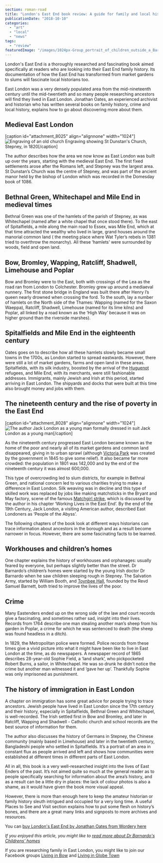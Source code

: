 ```yaml
---
section: roman-road
title: "London's East End book review: A guide for family and local historians by Jonathan Oates"
publicationDate: "2018-10-10"
categories: 
  - "art"
  - "local"
  - "news"
tags: 
  - "review"
featuredImage: "/images/1024px-Group_portrait_of_children_outside_a_Barnardo_home._Wellcome_L0000901.jpg"
---
```


London's East End is a thoroughly researched and fascinating book aimed specifically at readers who are looking into their East End family history. Its documentation of how the East End has transformed from market gardens to slums will fascinate local historians too.

East London was a very densely populated area from the mid-nineteenth century until the mid-twentieth and so many people researching ancestors will find they lived in East London. Jonathan Oates, an experienced archivist and historian who has written several books on family history, crime and local history, explains how to go about discovering more about them.

## Medieval East London

\[caption id="attachment\_8025" align="alignnone" width="1024"\]![Engraving of an old church](/images/1280px-Brayley1820_p5.031_-_Stepney_Church_Middlesex-1024x659.jpg) Engraving showing St Dunstan's Church, Stepney, in 1820\[/caption\]

The author describes how the area we now know as East London was built up over the years, starting with the medieval East End. The first fixed settlements arose after the Romans left, and Stepney was the largest area. St Dunstan’s Church was the centre of Stepney, and was part of the ancient manor held by the bishop of London which was recorded in the Domesday book of 1086.

## Bethnal Green, Whitechapel and Mile End in medieval times

Bethnal Green was one of the hamlets of the parish of Stepney, as was Whitechapel (named after a white chapel that once stood there). To the east of Spitalfields, a mile along the main road to Essex, was Mile End, which at that time attracted the wealthy who lived in large, grand houses around the manorial common land ( the meeting place where Wat Tyler’s rebels in 1381 tried to overthrow the monarchy). All these ‘hamlets’ were surrounded by woods, field and open land.

## Bow, Bromley, Wapping, Ratcliff, Shadwell, Limehouse and Poplar

Bow and Bromley were to the East, both with crossings of the Lea as the road ran from London to Colchester. Bromley grew up around a mediaeval nunnery. The first stone bridge in England was built there after Henry I’s queen nearly drowned when crossing the ford. To the south, lay a number of hamlets on the North side of the Thames: Wapping (named for the Saxon Waeppa), Ratcliff, Shadwell, Limehouse (named for its lime kilns) and Poplar, all linked by a road known as the ‘High Way’ because it was on higher ground than the riverside marshes).

## Spitalfields and Mile End in the eighteenth century

Oates goes on to describe how all these hamlets slowly became small towns in the 1700s, as London started to spread eastwards. However, there were still a lot of market gardens, farms and open land in these areas. Spitalfields, with its silk industry, boosted by the arrival of the [Huguenot](https://romanroadlondon.com/the-story-of-the-huguenots-joyce-hampton-book-review/) refugees, and Mile End, with its merchants, were still fashionable addresses. Immigrants, mainly Jewish and Irish at this period, started arriving in East London. The shipyards and docks that were built at this time also brought money and jobs with them.

## The nineteenth century and the rise of poverty in the East End

\[caption id="attachment\_8028" align="alignnone" width="1024"\]![The author Jack London as a young man formally dressed in suit](/images/Jack-London-young-cropped-1024x687.jpg) Jack London as a young man\[/caption\]

As the nineteenth century progressed East London became known as the home of the poor and nearly all of its market gardens and common land disappeared, giving in to urban sprawl (although [Victoria Park](https://romanroadlondon.com/victoria-park-east-london-bow/) was created by the government in 1845 to give some relief). It also became far more crowded: the population in 1801 was 142,000 and by the end of the nineteenth century it was almost 600,000.

This type of overcrowding led to slum districts, for example in Bethnal Green, and national concern led to various charities trying to make a difference in East London. Silk weaving was in decline and this type of skilled work was replaced by jobs like making matchsticks in the Bryant and May factory, scene of the famous [Matchgirl strike](https://romanroadlondon.com/annie-besant-match-girl-riots-bow/), which is discussed by the author in his chapter ‘Working Lives in the East End’. By the end of the 19th Century, Jack London, a visiting American author, described East Londoners as ‘People of the Abyss’.

The following chapters of the book look at different ways historians can trace information about ancestors in the borough and as a result become narrower in focus. However, there are some fascinating facts to be learned.

## Workhouses and children’s homes

One chapter explains the history of workhouses and orphanages: usually feared by everyone, but perhaps slightly better than the street. Dr Barnardo’s children’s homes were started by the young Irish doctor Dr Barnardo when he saw children sleeping rough in Stepney. The Salvation Army, started by William Booth, and [Toynbee Hall](https://romanroadlondon.com/toynbee-hall-reducing-poverty-tower-hamlets/), founded by the Revd Samuel Barnett, both tried to improve the lives of the poor.

## Crime

Many Eastenders ended up on the wrong side of the law and court records give a fascinating, and sometimes rather sad, insight into their lives. Records from 1764 describe one man stealing another man’s sheep from his garden in Poplar, a crime for which he was sentenced to death (the sheep was found headless in a ditch).

In 1829, the Metropolitan police were formed. Police records from these times give a vivid picture into what it might have been like to live in East London at the time, as do newspapers. A newspaper record of 1865 describes 28-year-old Sophie Field, a ‘land shark’, who pickpocketed Robert Burns, a sailor, in Whitechapel. He was so drunk he didn’t notice the crime but another man witnessed it and ‘gave her up’. Thankfully Sophie was only imprisoned as punishment.

## The history of immigration in East London

A chapter on immigration has some great advice for people trying to trace ancestors. Jewish people have lived in East London since the 17th century and their history, especially in Spitalfields, Bethnal Green and Whitechapel, is well-recorded. The Irish settled first in Bow and Bromley, and later in Ratcliff, Wapping and Shadwell - Catholic church and school records are the best source of information for them.

The author also discusses the history of Germans in Stepney, the Chinese community (mainly based in Limehouse) and later in the twentieth century, Bangladeshi people who settled in Spitalfields. It’s a portrait of an area in constant flux as people arrived and left and shows how communities were established at different times in different parts of East London.

All in all, this book is a very well-researched insight into the lives of East Enders of the past. It’s not aimed quite so much at the general reader as to people specifically searching for information about the area’s history, and as a result can be a little dry in places: the lack of colour photos is also a shame, as it would have given the book more visual appeal.

However, there is more than enough here to keep the amateur historian or family history sleuth intrigued and occupied for a very long time. A useful Places to See and Visit section explains how to put some flesh on history’s bones, and there are a great many links and signposts to more archives and resources.

You can [buy London's East End by Jonathan Oates from Wordery here](https://wordery.com/londons-east-end-jonathan-oates-9781526724113)

_If you enjoyed this article, you might like to [read more about Dr Barnardo's Childrens' homes](https://romanroadlondon.com/dr-barnardo-east-london/)_

If you are researching family in East London, you might like to join our Facebook groups [Living in Bow](https://www.facebook.com/groups/livinginbow/) and [Living in Globe Town](https://www.facebook.com/groups/1324330194360725/)

